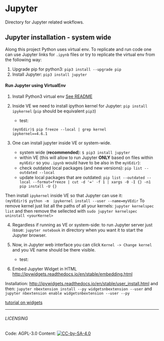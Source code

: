 # Jupyter

Directory for Jupyter related wokflows.

## Jupyter installation - system wide

Along this project Python uses virtual env. To replicate and run code one can
use Jupyter links for `.ipynb` files or try to replicate the virtual env from
the following way:

1. Upgrade pip for python3: `pip3 install --upgrade pip`
2. Install Jupyter: `pip3 install jupyter` 
     
#### Run Jupyter using VirtualEnv

1. Install Python3 virtual env [See README](../README.md)
2. Inside VE we need to install ipython kernel for Jupyter: `pip install 
ipykernel` (`pip` should be equivalent `pip3`)
    * test:
     
    ```
    (myVEdir)$ pip freeze --local | grep kernel
    ipykernel==4.6.1
    ```
    
3. One can install jupyter inside VE or system-wide. 
 
    * system wide (**recommended**): `$ pip3 install jupyter`
    * within VE (this will allow to run Jupyter **ONLY** based on files 
    within `myVEdir` so you `.ipynb` would have 
    to be also in the `myVEdir`):
    * check outdated local packages (and new versions):  `pip list --outdated
     --local`
    * update local packages that are outdated:
`pip list --outdated --local --format=freeze | cut -d '=' -f 1 | xargs -0 -I {} -n1 pip install -U {}`

Then install `ipykernel` inside VE so that Jupyter can use it:     
`(myVEdir)$ python -m  ipykernel install --user --name=myVEdir`
To remove kernel just list all the paths of all your kernels:
`jupyter kernelspec list`
and then remove the sellected with `sudo jupyter kernelspec uninstall <yourKernel>`

    
4. Regardless if running as VE or system-side: to run Jupyter server just 
issue:  `jupyter notebook` in directory when you want it to start the Jupyter
browser.

5. Now, in Jupyter web interface you can click `Kernel -> Change kernel` and 
you VE name should be there visible.
    * test:
    
6. Embed Jupyter Widget in HTML
http://ipywidgets.readthedocs.io/en/stable/embedding.html

Installation: http://ipywidgets.readthedocs.io/en/stable/user_install.html
and then:
`jupyter nbextension install --py widgetsnbextension --user`
and
`jupyter nbextension enable widgetsnbextension --user --py`
    
[tutorial on widgets](http://nbviewer.jupyter.org/github/quantopian/ipython/blob/master/examples/Interactive%20Widgets/Index.ipynb)



---
###### LICENSING
Code: AGPL-3.0 Content:
[![CC-by-SA-4.0](https://licensebuttons.net/l/by-sa/4.0/88x31.png)](https://creativecommons.org/licenses/by-sa/4.0/)
